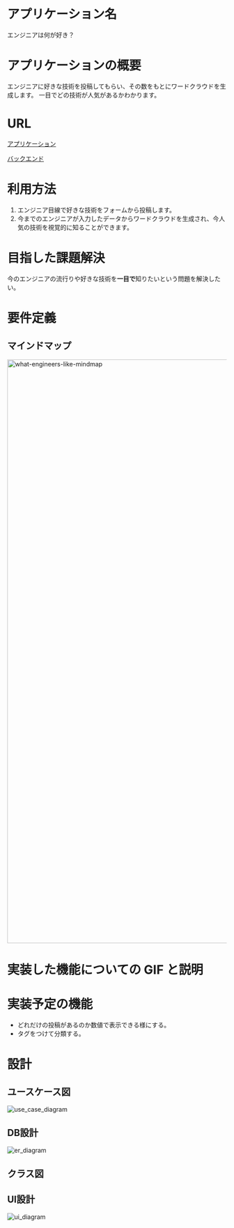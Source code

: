 # アプリケーション名

エンジニアは何が好き？

# アプリケーションの概要

エンジニアに好きな技術を投稿してもらい、その数をもとにワードクラウドを生成します。
一目でどの技術が人気があるかわかります。

# URL

[アプリケーション](https://what-engineers-like.herokuapp.com/)

[バックエンド](https://github.com/a-kit-2/what-engineers-like-backend)

# 利用方法

1. エンジニア目線で好きな技術をフォームから投稿します。
2. 今までのエンジニアが入力したデータからワードクラウドを生成され、今人気の技術を視覚的に知ることができます。

# 目指した課題解決

今のエンジニアの流行りや好きな技術を**一目で**知りたいという問題を解決したい。

# 要件定義

## マインドマップ

<img width="1341" alt="what-engineers-like-mindmap" src="https://user-images.githubusercontent.com/74124955/126923410-3ae73fb3-4242-414f-aa81-577072f05ecb.png">

# 実装した機能についての GIF と説明

# 実装予定の機能

- どれだけの投稿があるのか数値で表示できる様にする。
- タグをつけて分類する。

# 設計

## ユースケース図

![use_case_diagram](https://user-images.githubusercontent.com/74124955/126922900-e4549c0f-9952-44b7-97d7-87ba07dc3b2a.png)

## DB設計

![er_diagram](https://user-images.githubusercontent.com/74124955/126923589-e35e7c0c-47d0-4dae-bbf8-50705f744c7d.png)

## クラス図 



## UI設計

![ui_diagram](https://user-images.githubusercontent.com/74124955/126923043-74d97677-d948-4c6f-9c85-2e244214b36b.png)

